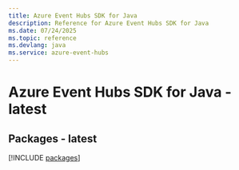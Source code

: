 ```yaml
---
title: Azure Event Hubs SDK for Java
description: Reference for Azure Event Hubs SDK for Java
ms.date: 07/24/2025
ms.topic: reference
ms.devlang: java
ms.service: azure-event-hubs
---
```

# Azure Event Hubs SDK for Java - latest
## Packages - latest
[!INCLUDE [packages](event-hubs-index.md)]
